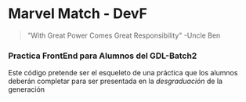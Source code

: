 # Marvel Match - DevF
> "With Great Power Comes Great Responsibility"  -Uncle Ben 


### Practica FrontEnd para Alumnos del GDL-Batch2


Este código pretende ser el esqueleto de una práctica que los alumnos deberán completar para ser presentada en la *desgraduación* de la generación
